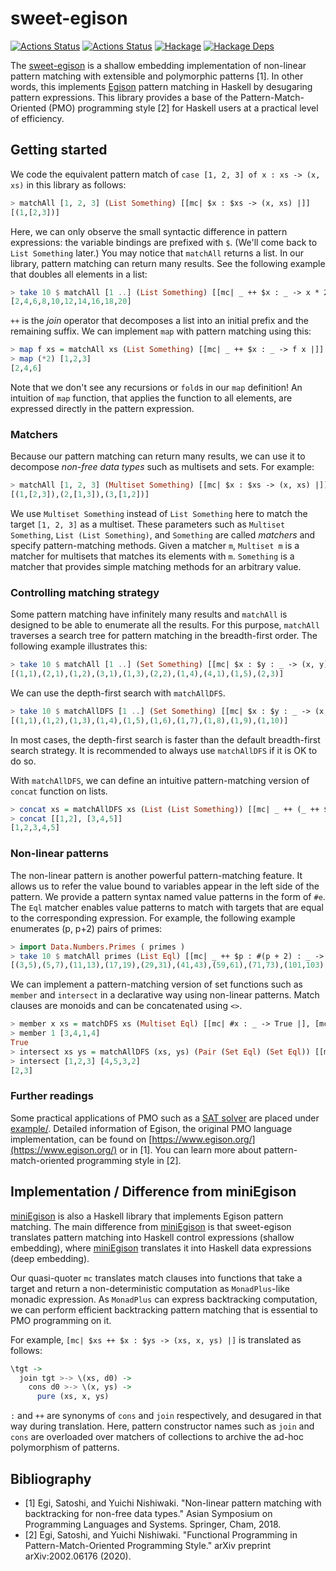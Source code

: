 # sweet-egison

[![Actions Status](https://github.com/egison/sweet-egison/workflows/latest/badge.svg)](https://github.com/egison/sweet-egison/actions?workflow=latest)
[![Actions Status](https://github.com/egison/sweet-egison/workflows/release/badge.svg)](https://github.com/egison/sweet-egison/actions?workflow=release)
[![Hackage](https://img.shields.io/hackage/v/sweet-egison.svg)](https://hackage.haskell.org/package/sweet-egison)
[![Hackage Deps](https://img.shields.io/hackage-deps/v/sweet-egison.svg)](http://packdeps.haskellers.com/reverse/sweet-egison)

The [sweet-egison](https://hackage.haskell.org/package/sweet-egison) is a shallow embedding implementation of non-linear pattern matching with extensible and polymorphic patterns [1]. In other words, this implements [Egison](https:///www.egison.org) pattern matching in Haskell by desugaring pattern expressions. This library provides a base of the Pattern-Match-Oriented (PMO) programming style [2] for Haskell users at a practical level of efficiency.

## Getting started

We code the equivalent pattern match of `case [1, 2, 3] of x : xs -> (x, xs)` in this library as follows:

```haskell
> matchAll [1, 2, 3] (List Something) [[mc| $x : $xs -> (x, xs) |]]
[(1,[2,3])]
```

Here, we can only observe the small syntactic difference in pattern expressions: the variable bindings are prefixed with `$`. (We'll come back to `List Something` later.)
You may notice that `matchAll` returns a list. In our library, pattern matching can return many results. See the following example that doubles all elements in a list:

```haskell
> take 10 $ matchAll [1 ..] (List Something) [[mc| _ ++ $x : _ -> x * 2 |]]
[2,4,6,8,10,12,14,16,18,20]
```

`++` is the *join* operator that decomposes a list into an initial prefix and the remaining suffix. We can implement `map` with pattern matching using this:

```haskell
> map f xs = matchAll xs (List Something) [[mc| _ ++ $x : _ -> f x |]]
> map (*2) [1,2,3]
[2,4,6]
```

Note that we don't see any recursions or `fold`s in our `map` definition! An intuition of `map` function, that applies the function to all elements, are expressed directly in the pattern expression.

### Matchers

Because our pattern matching can return many results, we can use it to decompose *non-free data types* such as multisets and sets. For example:

```haskell
> matchAll [1, 2, 3] (Multiset Something) [[mc| $x : $xs -> (x, xs) |]]
[(1,[2,3]),(2,[1,3]),(3,[1,2])]
```

We use `Multiset Something` instead of `List Something` here to match the target `[1, 2, 3]` as a multiset. These parameters such as `Multiset Something`, `List (List Something)`, and `Something` are called *matchers* and specify pattern-matching methods. Given a matcher `m`, `Multiset m` is a matcher for multisets that matches its elements with `m`. `Something` is a matcher that provides simple matching methods for an arbitrary value.

### Controlling matching strategy

Some pattern matching have infinitely many results and `matchAll` is designed to be able to enumerate all the results. For this purpose, `matchAll` traverses a search tree for pattern matching in the breadth-first order. The following example illustrates this:

```haskell
> take 10 $ matchAll [1 ..] (Set Something) [[mc| $x : $y : _ -> (x, y) |]]
[(1,1),(2,1),(1,2),(3,1),(1,3),(2,2),(1,4),(4,1),(1,5),(2,3)]
```

We can use the depth-first search with `matchAllDFS`.

```haskell
> take 10 $ matchAllDFS [1 ..] (Set Something) [[mc| $x : $y : _ -> (x, y) |]]
[(1,1),(1,2),(1,3),(1,4),(1,5),(1,6),(1,7),(1,8),(1,9),(1,10)]
```

In most cases, the depth-first search is faster than the default breadth-first search strategy. It is recommended to always use `matchAllDFS` if it is OK to do so.

With `matchAllDFS`, we can define an intuitive pattern-matching version of `concat` function on lists.

```haskell
> concat xs = matchAllDFS xs (List (List Something)) [[mc| _ ++ (_ ++ $x : _) : _ -> x |]]
> concat [[1,2], [3,4,5]]
[1,2,3,4,5]
```

### Non-linear patterns

The non-linear pattern is another powerful pattern-matching feature. It allows us to refer the value bound to variables appear in the left side of the pattern. We provide a pattern syntax named value patterns in the form of `#e`. The `Eql` matcher enables value patterns to match with targets that are equal to the corresponding expression. For example, the following example enumerates (p, p+2) pairs of primes:

```haskell
> import Data.Numbers.Primes ( primes )
> take 10 $ matchAll primes (List Eql) [[mc| _ ++ $p : #(p + 2) : _ -> (p, p+2) |]]
[(3,5),(5,7),(11,13),(17,19),(29,31),(41,43),(59,61),(71,73),(101,103),(107,109)]
```

We can implement a pattern-matching version of set functions such as `member` and `intersect` in a declarative way using non-linear patterns. Match clauses are monoids and can be concatenated using `<>`.

```haskell
> member x xs = matchDFS xs (Multiset Eql) [[mc| #x : _ -> True |], [mc| _ -> False |]]
> member 1 [3,4,1,4]
True
> intersect xs ys = matchAllDFS (xs, ys) (Pair (Set Eql) (Set Eql)) [[mc| ($x : _, #x : _) -> x |]]
> intersect [1,2,3] [4,5,3,2]
[2,3]
```

### Further readings

Some practical applications of PMO such as a [SAT solver](https://github.com/egison/sweet-egison/blob/master/example/cdcl.hs) are placed under [example/](https://github.com/egison/sweet-egison/blob/master/example/). Detailed information of Egison, the original PMO language implementation, can be found on [https://www.egison.org/](https://www.egison.org/) or in [1]. You can learn more about pattern-match-oriented programming style in [2].

## Implementation / Difference from miniEgison

[miniEgison](https://github.com/egison/egison-haskell) is also a Haskell library that implements Egison pattern matching. The main difference from [miniEgison](https://github.com/egison/egison-haskell) is that sweet-egison translates pattern matching into Haskell control expressions (shallow embedding), where [miniEgison](https://github.com/egison/egison-haskell) translates it into Haskell data expressions (deep embedding).

Our quasi-quoter `mc` translates match clauses into functions that take a target and return a non-deterministic computation as `MonadPlus`-like monadic expression. As `MonadPlus` can express backtracking computation, we can perform efficient backtracking pattern matching that is essential to PMO programming on it.

For example, `[mc| $xs ++ $x : $ys -> (xs, x, ys) |]` is translated as follows:

```haskell
\tgt ->
  join tgt >-> \(xs, d0) ->
    cons d0 >-> \(x, ys) ->
      pure (xs, x, ys)
```

`:` and `++` are synonyms of `cons` and `join` respectively, and desugared in that way during translation. Here, pattern constructor names such as `join` and `cons` are overloaded over matchers of collections to archive the ad-hoc polymorphism of patterns.

## Bibliography

- [1] Egi, Satoshi, and Yuichi Nishiwaki. "Non-linear pattern matching with backtracking for non-free data types." Asian Symposium on Programming Languages and Systems. Springer, Cham, 2018.
- [2] Egi, Satoshi, and Yuichi Nishiwaki. "Functional Programming in Pattern-Match-Oriented Programming Style." arXiv preprint arXiv:2002.06176 (2020).
